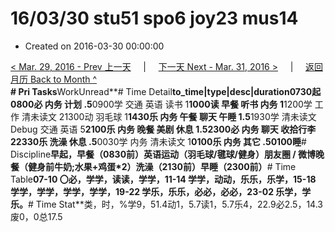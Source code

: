# 16/03/30 stu51 spo6 joy23 mus14

* Created on 2016-03-30 00:00:00

[&lt; Mar. 29, 2016 - Prev 上一天](d29.md)     \|     [下一天 Next - Mar. 31, 2016 &gt;](d31.md)     \|     [返回月历 Back to Month ^](index.md)   
**\# Pri Tasks**WorkUnread**\# Time Detail**to\_time\|type\|desc\|duration0730起0800必 内务 计划 .5**0900学 交通 英语 读书 1**1000读 早餐 听书 内务 1**1200学 工作 清未读文 21300动 羽毛球 1**1430乐 内务 午餐 聊天 午睡 1.5**1930学 清未读文 Debug 交通 英语 5**2100乐 内务 晚餐 美剧 休息 1.52300必 内务 聊天 收拾行李 22330乐 洗澡 休息 .5**0030学 内务 清未读文 1**0100乐 内务 其它 .50100睡**\# Discipline**早起，早餐（0830前）英语运动（羽毛球/毽球/健身）朋友圈 / 微博晚餐（健身前牛奶;水果+鸡蛋\*2）洗澡（2130前）早睡（2300前）**\# Time Table**07-10 〇必，学学，读读，学学，11-14 学学，动动，乐乐，乐学，15-18 学学，学学，学学，学学，19-22 学乐，乐乐，必必，必必，23-02 乐学，学乐。**\# Time Stat**类，时，%学9，51.4动1，5.7读1，5.7乐4，22.9必2.5，14.3废0，0总17.5

